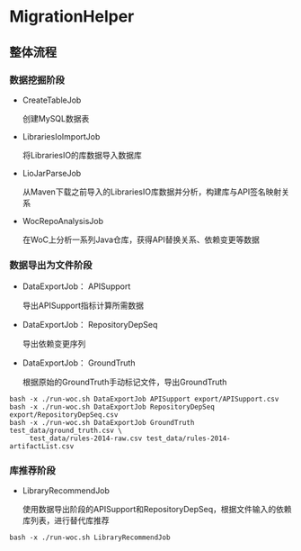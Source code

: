 # MigrationHelper

## 整体流程

### 数据挖掘阶段

- CreateTableJob

  创建MySQL数据表

- LibrariesIoImportJob

  将LibrariesIO的库数据导入数据库

- LioJarParseJob

  从Maven下载之前导入的LibrariesIO库数据并分析，构建库与API签名映射关系

- WocRepoAnalysisJob

  在WoC上分析一系列Java仓库，获得API替换关系、依赖变更等数据

### 数据导出为文件阶段

- DataExportJob： APISupport

  导出APISupport指标计算所需数据

- DataExportJob： RepositoryDepSeq

  导出依赖变更序列

- DataExportJob： GroundTruth

  根据原始的GroundTruth手动标记文件，导出GroundTruth
  
```shell script
bash -x ./run-woc.sh DataExportJob APISupport export/APISupport.csv
bash -x ./run-woc.sh DataExportJob RepositoryDepSeq export/RepositoryDepSeq.csv
bash -x ./run-woc.sh DataExportJob GroundTruth test_data/ground_truth.csv \
     test_data/rules-2014-raw.csv test_data/rules-2014-artifactList.csv
```

### 库推荐阶段

- LibraryRecommendJob

  使用数据导出阶段的APISupport和RepositoryDepSeq，根据文件输入的依赖库列表，进行替代库推荐
  
```shell script
bash -x ./run-woc.sh LibraryRecommendJob
```

